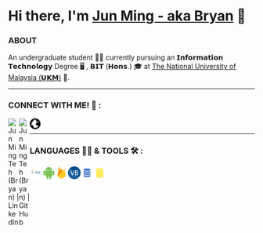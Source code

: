 # Hi there, I'm [Jun Ming - aka Bryan][linkedin] 👋

### ABOUT

An undergraduate student 👨‍🎓 currently pursuing an 𝗜𝗻𝗳𝗼𝗿𝗺𝗮𝘁𝗶𝗼𝗻 𝗧𝗲𝗰𝗵𝗻𝗼𝗹𝗼𝗴𝘆 Degree 🖥️ , 𝗕𝗜𝗧 (𝗛𝗼𝗻𝘀.) 🎓 at [The National University of Malaysia (𝗨𝗞𝗠)][UKM] 🏫.

---

### CONNECT WITH ME! 👥 :

[<img align="left" alt="Jun Ming Teh (Bryan) | LinkedIn" width="22px" src="https://cdn.jsdelivr.net/npm/simple-icons@v3/icons/linkedin.svg"/>][LinkedIn]

[<img align="left" alt="Jun Ming Teh (Bryan) | GitHub" width="22px" src="https://cdn.jsdelivr.net/npm/simple-icons@v3/icons/github.svg"/>][GitHub]

[<img align="left" alt="Jun Ming Teh (Bryan) | Website" width="22px" src="https://raw.githubusercontent.com/iconic/open-iconic/master/svg/globe.svg"/>][Website]

<br/>

---

### LANGUAGES 👨‍💻 & TOOLS 🛠️ :

[<img align="left" alt="Java" width="26px" src="https://raw.githubusercontent.com/github/explore/285d19f261b6d469fd8a309dddb234371d7be462/topics/java/java.png"/>][Java]

[<img align="left" alt="Android" width="26px" src="https://raw.githubusercontent.com/github/explore/285d19f261b6d469fd8a309dddb234371d7be462/topics/android/android.png"/>][Android]

[<img align="left" alt="Firebase" width="26px" src="https://raw.githubusercontent.com/github/explore/285d19f261b6d469fd8a309dddb234371d7be462/topics/firebase/firebase.png"/>][Firebase]

[<img align="left" alt="Visual Basic.NET" width="26px" src="https://raw.githubusercontent.com/github/explore/285d19f261b6d469fd8a309dddb234371d7be462/topics/visual-basic/visual-basic.png"/>][VisualBasic.NET]

[<img align="left" alt="SQL" width="26px" src="https://raw.githubusercontent.com/github/explore/285d19f261b6d469fd8a309dddb234371d7be462/topics/sql/sql.png"/>][SQL]

[<img align="left" alt="Database" width="26px" src="https://raw.githubusercontent.com/github/explore/285d19f261b6d469fd8a309dddb234371d7be462/topics/database/database.png"/>][Database]


[UKM]: https://www.ukm.my/portal/
[LinkedIn]: https://www.linkedin.com/in/jun-ming-teh/
[GitHub]: https://github.com/JunMingTeh-2018
[Website]: https://junming2018.wixsite.com/jun-ming-teh
[Java]: https://github.com/topics/java
[Android]: https://github.com/topics/android
[Firebase]: https://github.com/topics/firebase
[VisualBasic.NET]: https://docs.microsoft.com/en-us/dotnet/visual-basic/
[SQL]: https://github.com/topics/sql
[Database]: https://github.com/topics/database